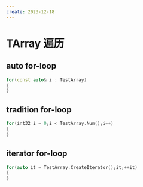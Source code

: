 ```yaml
---
create: 2023-12-18
---
```

# TArray 遍历

## auto for-loop

```C++
for(const auto& i : TestArray)
{
}
```

## tradition for-loop

```C++
for(int32 i = 0;i < TestArray.Num();i++)
{
}
```

## iterator for-loop

```C++
for(auto it = TestArray.CreateIterator();it;++it)
{
}
```

